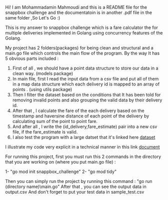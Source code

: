 Hi! I am Mohammadamin Mahmoudi and this is a README file for the snappbox challenge and the documentatoin is in another .pdf file in the same folder ,So Let's Go :)

This is my answer to snappbox challenge which is a fare calculator the for multiple deliveries implemented in Golang using concurrency features of the Golang.

My project has 2 folders(packages) for being clean and structural and a main.go file which controls the main flow of the program. By the way It has 5 obvious parts included :

1. First of all , we should have a point data structure to store our data in a clean way. (models package)
2. In main file, first I read the input data from a csv file and put all of them in a map data structure which each delivery id is mapped to an array of points . (using utils package)
3. Then I filter the dataset based on the conditions that It has been told for removing invalid points and also grouping the valid data by their delivery id.
4. After that , I calculate the fare of the each delivery based on the timestamp and haversine distance of each point of the delivery by calculating sum of the point to point fare.
5. And after all , I write the (id_delivery,fare_estimate) pair into a new csv file, if the fare_estimate is valid.
6. I also test the program with a large datset that it's linked here [dataset](https://drive.google.com/file/d/1iPzzpNHXJ5A-3ASeljK5PGQsdW5Zz-km/view?usp=sharing)

I illustrate my code very explicit in a technical manner in this link [document](https://docs.google.com/document/d/1VaJ88ruZVimUE53IygybEi2LC-oeYLM1K3wUKMGuSMs/edit?usp=sharing) 


For running this project, first you must run this 2 commands in the directory that you are working on (where you put main.go file) :

1- "go mod init snappbox_challenge"
2- "go mod tidy"

Then you can simply run the project by running this command : "go run (directory name)\main.go"
After that , you can see the output data in output.csv
And don't forget to put your test data in sample_test.csv